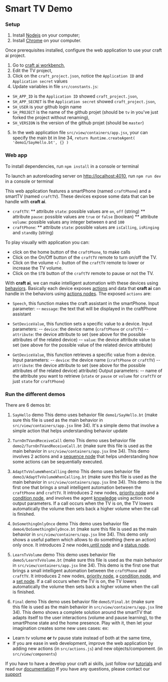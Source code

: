 # Smart TV Demo #

### Setup ###

1. Install [Nodejs](https://nodejs.org/en/download/) on your computer;
2. Install [Chrome](https://www.google.fr/chrome/browser/desktop/) on your computer.

Once prerequisites installed, configure the web application to use your craft ai project.

1. Go to [craft ai workbench](https://workbench.craft.ai/),
2. Edit the TV project,
3. Click on the `craft_project.json`, notice the `Application ID` and `Application secret` values
4. Update variables in file `src/constants.js`:
 * `SH_APP_ID` is the `Application ID` showed `craft_project.json`,
 * `SH_APP_SECRET` is the `Application secret` showed `craft_project.json`,
 * `SH_USER` is your github login name
 * `SH_PROJECT` is the name of the github projet  (should be `tv` in you've just forked the project without renaming),
 * `SH_VERSION` is the version of the github projet (should be `master`)
 5. In the web application file `src/view/containers/app.jsx`, your can specify the main bt in line 34,
 `return Runtime.createAgent( 'demo1/SayHello.bt', {} )`

### Web app  ###

To install dependencies, run `npm install` in a console or terminal

To launch an autoreloading server on <http://localhost:4010>, run `npm run dev` in a console or terminal

This web application features a smartPhone (named `craftPhone`) and a smartTV (named `craftTV`). These devices expose some data that can be handle with **craft ai**.
* `craftTV`:
** attribute `state`: possible values are `on`, `off` (string)
** attribute `pause`: possible values are `true` or `false` (boolean)
** attribute `volume`: possible values any integer between `0` and `100`
* `craftPhone`:
** attribute `state`: possible values are `isCalling`, `isRinging` and  `standBy` (string)

To play visually with application you can:
- click on the home button of the `craftPhone`, to make calls
- Click on the On/Off button of the `craftTV` remote to turn on/off the TV.
- Click on the volume `+`/`-` button of the `craftTV` remote to lower or increase the TV volume.
- Click on the `STB` button of the `craftTV` remote to pause or not the TV.

With **craft ai**, we can make intelligent automation with these devices using [behaviors](http://doc.craft.ai/behaviors/index.html). Basically each device exposes [actions](http://doc.craft.ai/behaviors/actions/index.html) and data that **craft ai** can handle in the behaviors using [actions nodes](http://doc.craft.ai/tutorials/doc/1/index.html).
The exposed `actions` are:
- `Speech`, this function makes the craft assistant in the smartPhone.
Input parameter:
-- `message`: the text that will be displayed in the craftPhone assistant

- `SetDeviceValue`, this function sets a specific value to a device.
Input parameters:
-- `device`: the device name (`craftPhone` or `craftTV`)
-- `attribute`: the device attribute to set (see above for the possible attributes of the related device)
-- `value`: the device attribute value to set (see above for the possible value of the related device attribute)

- `GetDeviceValue`, this function retrieves a specific value from a device.
Input parameters:
-- `device`: the device name (`craftPhone` or `craftTV`)
-- `attribute`: the device attribute to set (see above for the possible attributes of the related device)
 attribute)
 Output parameters:
 -- name of the attribute you want to retrieve (`state` or `pause` or `volume` for `craftTV` or just `state` for `craftPhone`)

### Run the different demos ###

There are 6 demos bt:
1. `SayHello` demo
This demo uses behavior file `demo1/SayHello.bt` (make sure this file is used as the main behavior in `src/view/containers/app.jsx` line 34).
It's a simple demo that involve a simple action that helps understanding behavior update

2. `TurnOnTVandReceiveCall` demo
This demo uses behavior file `demo2/TurnOnTVandReceiveCall.bt` (make sure this file is used as the main behavior in `src/view/containers/app.jsx` line 34).
This demo involves 2 actions and a [sequence node](http://doc.craft.ai/behaviors/sequence/index.html) that helps understanding how some actions can be sequentially executed.

3. `AdaptTvVolumeWhenCalling` demo
This demo uses behavior file `demo3/AdaptTvVolumeWhenCalling.bt` (make sure this file is used as the main behavior in `src/view/containers/app.jsx` line 34).
This demo is the first one that brings a small intelligent automation between the `craftPhone` and `craftTV`. It introduces 2 new nodes, [priority node](http://doc.craft.ai/behaviors/priority/index.html) and a [condition node](http://doc.craft.ai/behaviors/condition/index.html), and involves the agent [knowledge](http://doc.craft.ai/instance_and_agents/index.html) using action node output parameters.
If a call occurs when the TV is on, the TV lowers automatically the volume then sets back a higher volume when the call is finished.

4. `DoSomethingOnlyOnce` demo
This demo uses behavior file `demo4/DoSomethingOnlyOnce.bt` (make sure this file is used as the main behavior in `src/view/containers/app.jsx` line 34).
This demo only shows a useful pattern which allows to do something (here an action) only once.
It introduces 2 new nodes,[until node](http://doc.craft.ai/behaviors/until/index.html) and a [status node](http://doc.craft.ai/behaviors/status_decorators/index.html).

5. `LearnTvVolume` demo
This demo uses behavior file `demo5/LearnTvVolume.bt` (make sure this file is used as the main behavior in `src/view/containers/app.jsx` line 34).
This demo is the first one that brings a small intelligent automation between the `craftPhone` and `craftTV`. It introduces 2 new nodes, [priority node](http://doc.craft.ai/behaviors/priority/index.html), a [condition node](http://doc.craft.ai/behaviors/condition/index.html), and a [set node](http://doc.craft.ai/behaviors/set/index.html).
If a call occurs when the TV is on, the TV lowers automatically the volume then sets back a higher volume when the call is finished.

6. `Final` demo
This demo uses behavior file `demo5/Final.bt` (make sure this file is used as the main behavior in `src/view/containers/app.jsx` line 34).
This demo shows a complete solution around the smartTV that adapts itself to the user interactions (volume and pause learning), to the smartPhone state and the home presence.
Play with it, then let your imagination creates some new uses cases:
ex:
* Learn tv volume **or** tv pause state instead of both at the same time,
* If you are ease in web development, improve the web application by adding new actions (in `src/actions.js`) and new objects/compoment. (in `src/view/components`)


If you have to have a develop your craft ai skills, just follow our [tutorials](http://doc.craft.ai/tutorials/index.html) and read our [documentation](http://doc.craft.ai/index.html)
If you have any questions, please contact our [support]('mailto:support@craft.ai')
